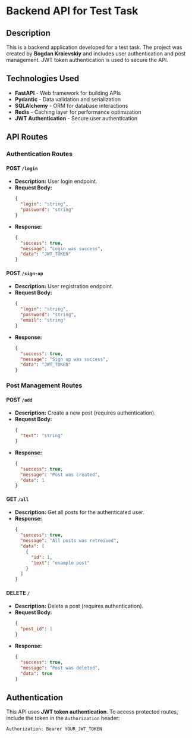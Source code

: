# Backend API for Test Task

## Description
This is a backend application developed for a test task. The project was created by **Bogdan Kraievskiy** and includes user authentication and post management. JWT token authentication is used to secure the API.

## Technologies Used
- **FastAPI** - Web framework for building APIs
- **Pydantic** - Data validation and serialization
- **SQLAlchemy** - ORM for database interactions
- **Redis** - Caching layer for performance optimization
- **JWT Authentication** - Secure user authentication

## API Routes

### Authentication Routes
#### **POST** `/login`
- **Description:** User login endpoint.
- **Request Body:**
  ```json
  {
    "login": "string",
    "password": "string"
  }
  ```
- **Response:**
  ```json
  {
    "success": true,
    "message": "Login was success",
    "data": "JWT_TOKEN"
  }
  ```

#### **POST** `/sign-up`
- **Description:** User registration endpoint.
- **Request Body:**
  ```json
  {
    "login": "string",
    "password": "string",
    "email": "string"
  }
  ```
- **Response:**
  ```json
  {
    "success": true,
    "message": "Sign up was success",
    "data": "JWT_TOKEN"
  }
  ```

### Post Management Routes
#### **POST** `/add`
- **Description:** Create a new post (requires authentication).
- **Request Body:**
  ```json
  {
    "text": "string"
  }
  ```
- **Response:**
  ```json
  {
    "success": true,
    "message": "Post was created",
    "data": 1
  }
  ```

#### **GET** `/all`
- **Description:** Get all posts for the authenticated user.
- **Response:**
  ```json
  {
    "success": true,
    "message": "All posts was retreived",
    "data": [
      {
        "id": 1,
        "text": "example post"
      }
    ]
  }
  ```

#### **DELETE** `/`
- **Description:** Delete a post (requires authentication).
- **Request Body:**
  ```json
  {
    "post_id": 1
  }
  ```
- **Response:**
  ```json
  {
    "success": true,
    "message": "Post was deleted",
    "data": true
  }
  ```

## Authentication
This API uses **JWT token authentication**. To access protected routes, include the token in the `Authorization` header:
```http
Authorization: Bearer YOUR_JWT_TOKEN
```

